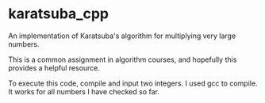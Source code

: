 # karatsuba_cpp
An implementation of Karatsuba's algorithm for multiplying very large numbers.

This is a common assignment in algorithm courses, and hopefully this provides a helpful resource.

To execute this code, compile and input two integers.  I used gcc to compile.  It works for all numbers I have checked so far.
